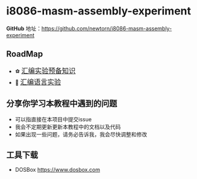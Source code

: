 i8086-masm-assembly-experiment
===

**GitHub** 地址：https://github.com/newtorn/i8086-masm-assembly-experiment

RoadMap
---

<!-- | A | B |
| :-: | :-: |
| 机器学习<br/>[:soccer:](./part1) | 深度学习<br/>[:basketball:](./part2) | -->

- :soccer: [<font size=+1>汇编实验预备知识</font>](./part1)
- :basketball: [<font size=+1>汇编语言实验</font>](./part2)

分享你学习本教程中遇到的问题
---
- 可以指直接在本项目中提交issue
- 我会不定期更新更新本教程中的文档以及代码
- 如果出现一些问题，请务必告诉我，我会尽快调整和修改


工具下载
---
- DOSBox https://www.dosbox.com
